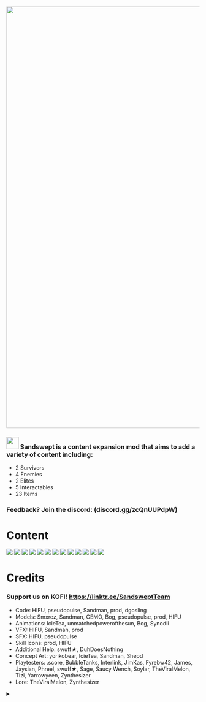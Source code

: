 # <a href="https://discord.gg/zcQnUUPdpW"><img src="https://i.postimg.cc/Qxwf7yLw/booook-1.gif" width="1100"/></a>
### <img src="https://i.postimg.cc/T3FJSHfy/sandsw-ept-Icon.png" width="32"/> Sandswept is a content expansion mod that aims to add a variety of content including:
- 2 Survivors
- 4 Enemies
- 2 Elites
- 5 Interactables
- 23 Items

### Feedback? Join the discord: (discord.gg/zcQnUUPdpW)

# Content

![](https://i.postimg.cc/4dQSXLCW/Divider-UI.png)
![](https://i.postimg.cc/QxQrktwy/RangerUI.png)
![](https://i.postimg.cc/4dQSXLCW/Divider-UI.png)
![](https://i.postimg.cc/zfX5frdP/VOLTUI.png)
![](https://i.postimg.cc/4dQSXLCW/Divider-UI.png)
![](https://i.postimg.cc/g2cPkVQ0/EnemyUI.png)
![](https://i.postimg.cc/4dQSXLCW/Divider-UI.png)
![](https://i.postimg.cc/X7kbbH2h/EliteUI.png)
![](https://i.postimg.cc/4dQSXLCW/Divider-UI.png)
![](https://i.postimg.cc/FHZPYRhQ/Interactable-UI.png)
![](https://i.postimg.cc/4dQSXLCW/Divider-UI.png)
![](https://i.postimg.cc/gjLT0SF7/ItemUI.png)
![](https://i.postimg.cc/4dQSXLCW/Divider-UI.png)

# Credits

### Support us on KOFI! https://linktr.ee/SandsweptTeam

- Code: HIFU, pseudopulse, Sandman, prod, dgosling
- Models: Smxrez, Sandman, GEMO, Bog, pseudopulse, prod, HIFU
- Animations: IcieTea, unmatchedpowerofthesun, Bog, Synodii
- VFX: HIFU, Sandman, prod
- SFX: HIFU, pseudopulse
- Skill Icons: prod, HIFU
- Additional Help: swuff★, DuhDoesNothing
- Concept Art: yorikobear, IcieTea, Sandman, Shepd
- Playtesters: .score, BubbleTanks, Interlink, JimKas, Fyrebw42, James, Jaysian, Phreel, swuff★, Sage, Saucy Wench, Soylar, TheViralMelon, Tizi, Yarrowyeen, Zynthesizer
- Lore: TheViralMelon, Zynthesizer

<details><summary></summary>

<img src="https://i.postimg.cc/7Z94LTYD/true50.png"/>
<br>
<img src="https://i.postimg.cc/qRhHQbcM/rework-Idea4.png"/>
<br>
<img src="https://i.postimg.cc/T3fGGcxC/true51.png"/>
<br>
<img src="https://i.postimg.cc/3wbHX5vc/WHATT.png"/>
<br>
<img src="https://i.postimg.cc/Jn3mqFdR/imageeee.png"/>
<br>
<img src="https://i.postimg.cc/brNXRwtR/brainrot.png"/>
<br>
<img src="https://i.postimg.cc/tCwfs52k/true.png"/>
<br>
<img src="https://i.postimg.cc/WpfYy8LV/eaea.png"/>
<br>
<img src="https://i.postimg.cc/bJfSrKtP/misinformation.png"/>
<br>
<img src="https://i.postimg.cc/9Xb0rQKd/sandsw-eptdevelopmentteam.png"/>
<br>
<img src="https://i.postimg.cc/FKfyBPPS/megarex.png"/>
<br>

</details>
